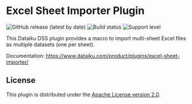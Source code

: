 # Excel Sheet Importer Plugin

![GitHub release (latest by date)](https://img.shields.io/github/v/release/dataiku/dss-plugin-excel-sheet-importer) ![Build status](https://img.shields.io/badge/build-passing-brightgreen) ![Support level](https://img.shields.io/badge/support-Unsupported-orange)

This Dataiku DSS plugin provides a macro to import multi-sheet Excel files as multiple datasets (one per sheet).

Documentation: https://www.dataiku.com/product/plugins/excel-sheet-importer/

## License

This plugin is distributed under the [Apache License version 2.0](LICENSE).
